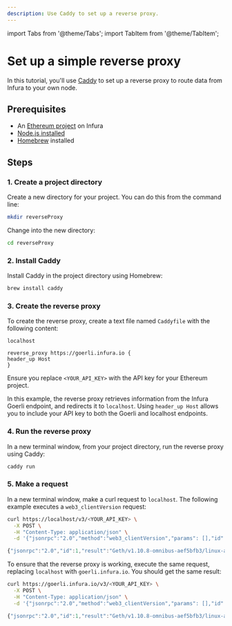 ```yaml
---
description: Use Caddy to set up a reverse proxy.
---
```


import Tabs from '@theme/Tabs';
import TabItem from '@theme/TabItem';

# Set up a simple reverse proxy

In this tutorial, you'll use [Caddy](https://caddyserver.com/) to set up a reverse proxy to route data from Infura to your own node.

## Prerequisites

- An [Ethereum project](../../../get-started/infura.md) on Infura
- [Node.js installed](https://nodejs.org/en/download/)
- [Homebrew](https://brew.sh/) installed

## Steps

### 1. Create a project directory

Create a new directory for your project. You can do this from the command line:

```bash
mkdir reverseProxy
```

Change into the new directory:

```bash
cd reverseProxy
```

### 2. Install Caddy

Install Caddy in the project directory using Homebrew:

```bash
brew install caddy
```

### 3. Create the reverse proxy

To create the reverse proxy, create a text file named `Caddyfile` with the following content:

```
localhost

reverse_proxy https://goerli.infura.io {
header_up Host
}
```

Ensure you replace `<YOUR_API_KEY>` with the API key for your Ethereum project.

In this example, the reverse proxy retrieves information from the Infura Goerli endpoint, and redirects it to `localhost`. Using `header_up Host` allows you to include your API key to both the Goerli and localhost endpoints.

### 4. Run the reverse proxy

In a new terminal window, from your project directory, run the reverse proxy using Caddy:

```bash
caddy run
```

### 5. Make a request

In a new terminal window, make a curl request to `localhost`. The following example executes a `web3_clientVersion` request:

<Tabs>
  <TabItem value="Example curl HTTPS request" label="Example curl HTTPS request" default>

```bash
curl https://localhost/v3/<YOUR_API_KEY> \
  -X POST \
  -H "Content-Type: application/json" \
  -d '{"jsonrpc":"2.0","method":"web3_clientVersion","params": [],"id":1}'
```

  </TabItem>
  <TabItem value="Example JS result" label="Example JS result" >

```javascript
{"jsonrpc":"2.0","id":1,"result":"Geth/v1.10.8-omnibus-aef5bfb3/linux-amd64/go1.16.7"}
```

  </TabItem>
</Tabs>

To ensure that the reverse proxy is working, execute the same request, replacing `localhost` with `goerli.infura.io`. You should get the same result:

<Tabs>
  <TabItem value="Example curl HTTPS request" label="Example curl HTTPS request" default>

```bash
curl https://goerli.infura.io/v3/<YOUR_API_KEY> \
  -X POST \
  -H "Content-Type: application/json" \
  -d '{"jsonrpc":"2.0","method":"web3_clientVersion","params": [],"id":1}'
```

  </TabItem>
  <TabItem value="Example JS result" label="Example JS result" >

```javascript
{"jsonrpc":"2.0","id":1,"result":"Geth/v1.10.8-omnibus-aef5bfb3/linux-amd64/go1.16.7"}
```

  </TabItem>
</Tabs>
